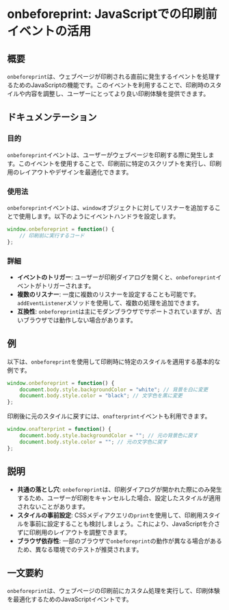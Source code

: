<!--
Meta Description: # onbeforeprint: JavaScriptでの印刷前イベントの活用 ## 概要 `onbeforeprint`は、ウェブページが印刷される直前に発生するイベントを処理するためのJavaScriptの機能です。このイベントを利用することで、印刷時のスタイルや内容を調整し、ユーザーにとってよ...
Meta Keywords: onbeforeprint, window, document, body, style
-->

# onbeforeprint: JavaScriptでの印刷前イベントの活用

## 概要
`onbeforeprint`は、ウェブページが印刷される直前に発生するイベントを処理するためのJavaScriptの機能です。このイベントを利用することで、印刷時のスタイルや内容を調整し、ユーザーにとってより良い印刷体験を提供できます。

## ドキュメンテーション
### 目的
`onbeforeprint`イベントは、ユーザーがウェブページを印刷する際に発生します。このイベントを使用することで、印刷前に特定のスクリプトを実行し、印刷用のレイアウトやデザインを最適化できます。

### 使用法
`onbeforeprint`イベントは、`window`オブジェクトに対してリスナーを追加することで使用します。以下のようにイベントハンドラを設定します。

```javascript
window.onbeforeprint = function() {
    // 印刷前に実行するコード
};
```

### 詳細
- **イベントのトリガー**: ユーザーが印刷ダイアログを開くと、`onbeforeprint`イベントがトリガーされます。
- **複数のリスナー**: 一度に複数のリスナーを設定することも可能です。`addEventListener`メソッドを使用して、複数の処理を追加できます。
- **互換性**: `onbeforeprint`は主にモダンブラウザでサポートされていますが、古いブラウザでは動作しない場合があります。

## 例
以下は、`onbeforeprint`を使用して印刷時に特定のスタイルを適用する基本的な例です。

```javascript
window.onbeforeprint = function() {
    document.body.style.backgroundColor = "white"; // 背景を白に変更
    document.body.style.color = "black"; // 文字色を黒に変更
};
```

印刷後に元のスタイルに戻すには、`onafterprint`イベントも利用できます。

```javascript
window.onafterprint = function() {
    document.body.style.backgroundColor = ""; // 元の背景色に戻す
    document.body.style.color = ""; // 元の文字色に戻す
};
```

## 説明
- **共通の落とし穴**: `onbeforeprint`は、印刷ダイアログが開かれた際にのみ発生するため、ユーザーが印刷をキャンセルした場合、設定したスタイルが適用されないことがあります。
- **スタイルの事前設定**: CSSメディアクエリの`print`を使用して、印刷用スタイルを事前に設定することも検討しましょう。これにより、JavaScriptを介さずに印刷用のレイアウトを調整できます。
- **ブラウザ依存性**: 一部のブラウザで`onbeforeprint`の動作が異なる場合があるため、異なる環境でのテストが推奨されます。

## 一文要約
`onbeforeprint`は、ウェブページの印刷前にカスタム処理を実行して、印刷体験を最適化するためのJavaScriptイベントです。